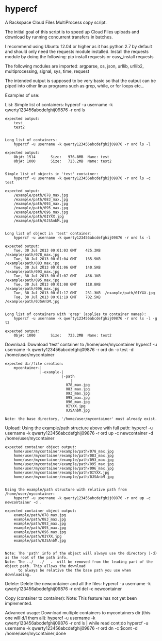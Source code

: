 hypercf
=======

A Rackspace Cloud Files MultiProcess copy script.

The initial goal of this script is to speed up Cloud Files uploads and download by running concurrent transfers in batches. 

I recommend using Ubuntu 12.04 or higher as it has python 2.7 by default and should only need the requests module installed.
Install the requests module by doing the following:
 pip install requests
       or
 easy_install requests

The following modules are imported:
argparse,
os,
json,
urllib,
urllib2,
multiprocessing,
signal,
sys,
time,
request


The intended output is supposed to be very basic so that the output can be piped into other linux programs such as grep,
while, or for loops etc...


Examples of use:

List:
    Simple list of containers:
        hypercf -u username -k qwerty123456abcdefghij09876 -r ord ls

    expected output:
        test
        test2


    Long list of containers:
        hypercf -u username -k qwerty123456abcdefghij09876 -r ord ls -l

    expected output:
        Obj#: 1514       Size:   976.8MB  Name: test
        Obj#: 1000       Size:   723.2MB  Name: test2


    Simple list of objects in 'test' container:
        hypercf -u username -k qwerty123456abcdefghij09876 -r ord ls -c test

    expected output:
        /example/path/078_max.jpg
        /example/path/083_max.jpg
        /example/path/093_max.jpg
        /example/path/095_max.jpg
        /example/path/096_max.jpg
        /example/path/0IYXX.jpg
        /example/path/0JSAnbM.jpg


    Long list of object in 'test' container:
        hypercf -u username -k qwerty123456abcdefghij09876 -r ord ls -l

    expected output:
        Tue, 30 Jul 2013 00:01:03 GMT    425.3KB  /example/path/078_max.jpg
        Tue, 30 Jul 2013 00:01:04 GMT    165.9KB  /example/path/083_max.jpg
        Tue, 30 Jul 2013 00:01:06 GMT    140.5KB  /example/path/093_max.jpg
        Tue, 30 Jul 2013 00:01:07 GMT    456.1KB  /example/path/095_max.jpg
        Tue, 30 Jul 2013 00:01:08 GMT    118.8KB  /example/path/096_max.jpg
        Tue, 30 Jul 2013 00:01:17 GMT    231.3KB  /example/path/0IYXX.jpg
        Tue, 30 Jul 2013 00:01:19 GMT    702.5KB  /example/path/0JSAnbM.jpg


    Long list of containers with 'grep' (applies to container names):
        hypercf -u username -k qwerty123456abcdefghij09876 -r ord ls -l -g t2

    expected output:
        Obj#: 1000       Size:   723.2MB  Name: test2




Download:
    Download 'test' container to /home/user/mycontainer
        hypercf -u username -k qwerty123456abcdefghij09876 -r ord dn -c test -d /home/user/mycontainer

    expected dir/file creation:
        mycontainer-|
                    |-example-|
                              |-path
                                  |
                                078_max.jpg
                                083_max.jpg
                                093_max.jpg
                                095_max.jpg
                                096_max.jpg
                                0IYXX.jpg
                                0JSAnbM.jpg

    Note: the base directory, '/home/user/mycontainer' must already exist.




Upload:
    Using the example/path structure above with full path:
        hypercf -u username -k qwerty123456abcdefghij09876 -r ord up -c newcontainer -d /home/user/mycontainer

    expected container object output:
        home/user/mycontainer/example/path/078_max.jpg
        home/user/mycontainer/example/path/083_max.jpg
        home/user/mycontainer/example/path/093_max.jpg
        home/user/mycontainer/example/path/095_max.jpg
        home/user/mycontainer/example/path/096_max.jpg
        home/user/mycontainer/example/path/0IYXX.jpg
        home/user/mycontainer/example/path/0JSAnbM.jpg


    Using the example/path structure with relative path from /home/user/mycontainer:
        hypercf -u username -k qwerty123456abcdefghij09876 -r ord up -c newcontainer -d .

    expected container object output:
        example/path/078_max.jpg
        example/path/083_max.jpg
        example/path/093_max.jpg
        example/path/095_max.jpg
        example/path/096_max.jpg
        example/path/0IYXX.jpg
        example/path/0JSAnbM.jpg


    Note: The 'path' info of the object will always use the directory (-d) as the root of the path info.
    Note: The ../   ./   .  will be removed from the leading part of the object path. This allows the download
          to always be relative the the base path you use when downloading.



Delete:
    Delete the newcontainer and all the files:
        hypercf -u username -k qwerty123456abcdefghij09876 -r ord del -c newcontainer



Copy (container to container):
    Note: This feature has not yet been implemented.




Advanced usage:
    Download multiple containers to mycontainers dir (this one will d/l them all):
        hypercf -u username -k qwerty123456abcdefghij09876 -r ord ls | while read cont;do hypercf -u username -k qwerty123456abcdefghij09876 -r ord dn -c $cont -d /home/user/mycontainer;done

